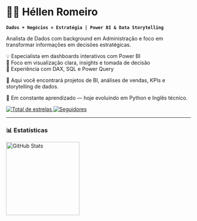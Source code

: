 # 👩‍💻 Héllen Romeiro

**`Dados + Negócios = Estratégia | Power BI & Data Storytelling `**


Analista de Dados com background em Administração e foco em transformar informações em decisões estratégicas.  

💡 Especialista em dashboards interativos com Power BI  
🔎 Foco em visualização clara, insights e tomada de decisão  
🧩 Experiência com DAX, SQL e Power Query  

📁 Aqui você encontrará projetos de BI, análises de vendas, KPIs e storytelling de dados.  

🚀 Em constante aprendizado — hoje evoluindo em Python e Inglês técnico. 

<p align="left">
  <a href="https://github.com/hellenmendes10?tab=repositories&sort=stargazers">
        <img 
            alt="Total de estrelas" 
            title="Total de estrelas GitHub" 
            src="https://custom-icon-badges.demolab.com/github/stars/hellenmendes10?color=55960c&style=for-the-badge&labelColor=488207&logo=star&label=estrelas"
        />
    </a>
    <a href="https://github.com/hellenmendes10?tab=followers">
        <img 
            alt="Seguidores" 
            title="Me siga no GitHub" 
            src="https://custom-icon-badges.demolab.com/github/followers/hellenmendes?color=236ad3&labelColor=1155ba&style=for-the-badge&logo=github&label=Seguidores&logoColor=white"
        />
    </a>
</p>

---

### 📊 Estatísticas

<p>
  <img 
    align="left" 
    alt="GitHub Stats" 
    height="200" 
    style="padding-right: 10px;" 
    src="https://github-readme-stats.vercel.app/api?username=hellenmendes10&show_icons=true&theme=tokyonight&include_all_commits=true&locale=pt-br" 
  />

</p>
